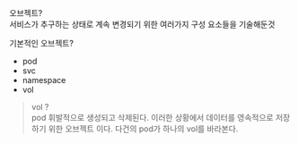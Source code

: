 오브젝트?  
서비스가 추구하는 상태로 계속 변경되기 위한 여러가지 구성 요소들을 기술해둔것

기본적인 오브젝트?
- pod
- svc
- namespace
- vol
> vol ?  
> pod 휘발적으로 생성되고 삭제된다. 이러한 상황에서 데이터를 영속적으로 저장하기 위한 오브젝트 이다. 다건의 pod가 하나의 vol를 바라본다.

